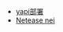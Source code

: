 

- [yapi部署](https://cloud.tencent.com/developer/article/1625576)
- [Netease nei](https://www.cnblogs.com/cnhuashao/articles/12752290.html)
